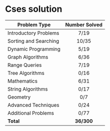 # Cses solution

| Problem Type          | Number Solved |
|-----------------------|:-------------:|
| Introductory Problems |      7/19     |
| Sorting and Searching |     10/35     |
| Dynamic Programming   |      5/19     |
| Graph Algorithms      |      6/36     |
| Range Queries         |      7/19     |
| Tree Algorithms       |      0/16     |
| Mathematics           |      6/31     |
| String Algorithms     |      0/17     |
| Geometry              |      0/7      |
| Advanced Techniques   |      0/24     |
| Additional Problems   |      0/77     |
| **Total**             |   **36/300**  |
